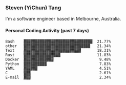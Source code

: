 ### Steven (YiChun) Tang

I'm a software engineer based in Melbourne, Australia.

#### Personal Coding Activity (past 7 days)
```
Bash    ▓▓▓▓▓▓▓▓▓▓▓▓▓▓▓▓▓▓▓▓▓▓▓▓▓▓▓▓▓▓  21.77%
other   ▓▓▓▓▓▓▓▓▓▓▓▓▓▓▓▓▓▓▓▓▓▓▓▓▓▓▓▓▓   21.34%
Text    ▓▓▓▓▓▓▓▓▓▓▓▓▓▓▓▓▓▓▓▓▓▓▓▓▓       18.31%
Rust    ▓▓▓▓▓▓▓▓▓▓▓▓▓▓▓▓                11.83%
Docker  ▓▓▓▓▓▓▓▓▓▓▓▓▓                    9.48%
Python  ▓▓▓▓▓▓▓▓▓▓                       7.83%
YAML    ▓▓▓▓▓▓                           4.51%
C       ▓▓▓                              2.61%
E-mail  ▓▓▓                              2.34%
```
